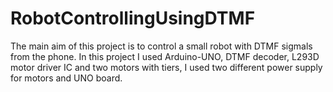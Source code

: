 # RobotControllingUsingDTMF
The main aim of this project is to control a small robot with DTMF sigmals from the phone. In this project I used Arduino-UNO, DTMF decoder, L293D motor driver IC and two motors with tiers, I used two different power supply for motors and UNO board.
